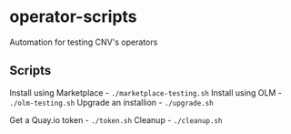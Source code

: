 # operator-scripts
Automation for testing CNV's operators

## Scripts

Install using Marketplace - `./marketplace-testing.sh`
Install using OLM - `./olm-testing.sh`
Upgrade an installion - `./upgrade.sh`

Get a Quay.io token - `./token.sh`
Cleanup - `./cleanup.sh`
